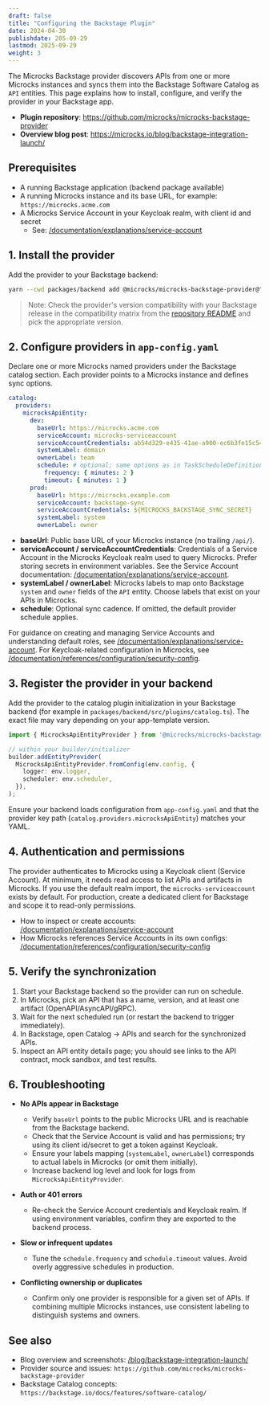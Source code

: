 ```yaml
---
draft: false
title: "Configuring the Backstage Plugin"
date: 2024-04-30
publishdate: 205-09-29
lastmod: 2025-09-29
weight: 3
---
```


The Microcks Backstage provider discovers APIs from one or more Microcks instances and syncs them into the Backstage Software Catalog as `API` entities. This page explains how to install, configure, and verify the provider in your Backstage app.

- **Plugin repository**: https://github.com/microcks/microcks-backstage-provider
- **Overview blog post**: https://microcks.io/blog/backstage-integration-launch/

## Prerequisites

- A running Backstage application (backend package available)
- A running Microcks instance and its base URL, for example: `https://microcks.acme.com`
- A Microcks Service Account in your Keycloak realm, with client id and secret
  - See: [/documentation/explanations/service-account](/documentation/explanations/service-account)

## 1. Install the provider

Add the provider to your Backstage backend:

```bash
yarn --cwd packages/backend add @microcks/microcks-backstage-provider@^0.0.7
```

> Note: Check the provider's version compatibility with your Backstage release in the compatibility matrix from the [repository README](https://github.com/microcks/microcks-backstage-provider#readme) and pick the appropriate version.

## 2. Configure providers in `app-config.yaml`

Declare one or more Microcks named providers under the Backstage catalog section. Each provider points to a Microcks instance and defines sync options.

```yaml
catalog:
  providers:
    microcksApiEntity:
      dev:
        baseUrl: https://microcks.acme.com
        serviceAccount: microcks-serviceaccount
        serviceAccountCredentials: ab54d329-e435-41ae-a900-ec6b3fe15c54
        systemLabel: domain
        ownerLabel: team
        schedule: # optional; same options as in TaskScheduleDefinition
          frequency: { minutes: 2 }
          timeout: { minutes: 1 }
      prod:
        baseUrl: https://microcks.example.com
        serviceAccount: backstage-sync
        serviceAccountCredentials: ${MICROCKS_BACKSTAGE_SYNC_SECRET}
        systemLabel: system
        ownerLabel: owner
```

- **baseUrl**: Public base URL of your Microcks instance (no trailing `/api/`).
- **serviceAccount / serviceAccountCredentials**: Credentials of a Service Account in the Microcks Keycloak realm used to query Microcks. Prefer storing secrets in environment variables. See the Service Account documentation: [/documentation/explanations/service-account](/documentation/explanations/service-account).
- **systemLabel / ownerLabel**: Microcks labels to map onto Backstage `system` and `owner` fields of the `API` entity. Choose labels that exist on your APIs in Microcks.
- **schedule**: Optional sync cadence. If omitted, the default provider schedule applies.

For guidance on creating and managing Service Accounts and understanding default roles, see [/documentation/explanations/service-account](/documentation/explanations/service-account). For Keycloak-related configuration in Microcks, see [/documentation/references/configuration/security-config](/documentation/references/configuration/security-config).

## 3. Register the provider in your backend

Add the provider to the catalog plugin initialization in your Backstage backend (for example in `packages/backend/src/plugins/catalog.ts`). The exact file may vary depending on your app-template version.

```ts
import { MicrocksApiEntityProvider } from '@microcks/microcks-backstage-provider';

// within your builder/initializer
builder.addEntityProvider(
  MicrocksApiEntityProvider.fromConfig(env.config, {
    logger: env.logger,
    scheduler: env.scheduler,
  }),
);
```

Ensure your backend loads configuration from `app-config.yaml` and that the provider key path (`catalog.providers.microcksApiEntity`) matches your YAML.

## 4. Authentication and permissions

The provider authenticates to Microcks using a Keycloak client (Service Account). At minimum, it needs read access to list APIs and artifacts in Microcks. If you use the default realm import, the `microcks-serviceaccount` exists by default. For production, create a dedicated client for Backstage and scope it to read-only permissions.

- How to inspect or create accounts: [/documentation/explanations/service-account](/documentation/explanations/service-account)
- How Microcks references Service Accounts in its own configs: [/documentation/references/configuration/security-config](/documentation/references/configuration/security-config)

## 5. Verify the synchronization

1. Start your Backstage backend so the provider can run on schedule.
2. In Microcks, pick an API that has a name, version, and at least one artifact (OpenAPI/AsyncAPI/gRPC).
3. Wait for the next scheduled run (or restart the backend to trigger immediately).
4. In Backstage, open Catalog → APIs and search for the synchronized APIs.
5. Inspect an API entity details page; you should see links to the API contract, mock sandbox, and test results.

## 6. Troubleshooting

- **No APIs appear in Backstage**
  - Verify `baseUrl` points to the public Microcks URL and is reachable from the Backstage backend.
  - Check that the Service Account is valid and has permissions; try using its client id/secret to get a token against Keycloak.
  - Ensure your labels mapping (`systemLabel`, `ownerLabel`) corresponds to actual labels in Microcks (or omit them initially).
  - Increase backend log level and look for logs from `MicrocksApiEntityProvider`.

- **Auth or 401 errors**
  - Re-check the Service Account credentials and Keycloak realm. If using environment variables, confirm they are exported to the backend process.

- **Slow or infrequent updates**
  - Tune the `schedule.frequency` and `schedule.timeout` values. Avoid overly aggressive schedules in production.

- **Conflicting ownership or duplicates**
  - Confirm only one provider is responsible for a given set of APIs. If combining multiple Microcks instances, use consistent labeling to distinguish systems and owners.

## See also

- Blog overview and screenshots: [/blog/backstage-integration-launch/](/blog/backstage-integration-launch/)
- Provider source and issues: `https://github.com/microcks/microcks-backstage-provider`
- Backstage Catalog concepts: `https://backstage.io/docs/features/software-catalog/`